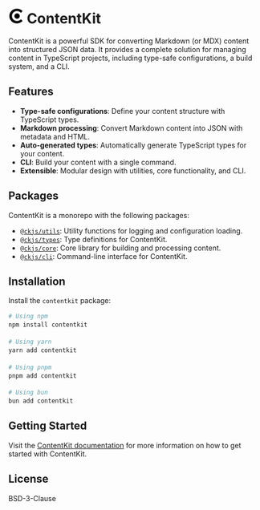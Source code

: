 # <picture><source srcset="../../assets/logo-dark.png" media="(prefers-color-scheme: dark)" /><img src="../../assets/logo-light.png" height="30" alt="ContentKit Logo" /></picture>&nbsp;ContentKit

ContentKit is a powerful SDK for converting Markdown (or MDX) content into structured JSON data. It provides a complete solution for managing content in TypeScript projects, including type-safe configurations, a build system, and a CLI.

## Features

- **Type-safe configurations**: Define your content structure with TypeScript types.
- **Markdown processing**: Convert Markdown content into JSON with metadata and HTML.
- **Auto-generated types**: Automatically generate TypeScript types for your content.
- **CLI**: Build your content with a single command.
- **Extensible**: Modular design with utilities, core functionality, and CLI.

## Packages

ContentKit is a monorepo with the following packages:

- [`@ckjs/utils`](./packages/utils): Utility functions for logging and configuration loading.
- [`@ckjs/types`](./packages/types): Type definitions for ContentKit.
- [`@ckjs/core`](./packages/core): Core library for building and processing content.
- [`@ckjs/cli`](./packages/cli): Command-line interface for ContentKit.

## Installation

Install the `contentkit` package:

```bash
# Using npm
npm install contentkit

# Using yarn
yarn add contentkit

# Using pnpm
pnpm add contentkit

# Using bun
bun add contentkit
```

## Getting Started

Visit the [ContentKit documentation](https://contentkit.dev/docs/getting-started) for more information on how to get started with ContentKit.

## License

BSD-3-Clause